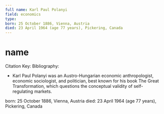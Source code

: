 ```yaml
---
full name: Karl Paul Polanyi
field: economics
type:
born: 25 October 1886, Vienna, Austria
died: 23 April 1964 (age 77 years), Pickering, Canada
---
```


# name
Citation Key: 
Bibliography:
- Karl Paul Polanyi was an Austro-Hungarian economic anthropologist, economic sociologist, and politician, best known for his book The Great Transformation, which questions the conceptual validity of self-regulating markets.

born: 25 October 1886, Vienna, Austria
died: 23 April 1964 (age 77 years), Pickering, Canada